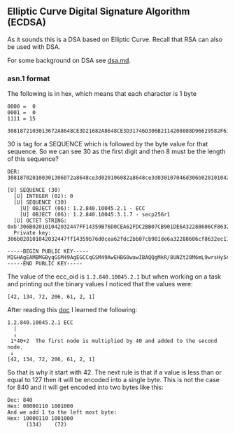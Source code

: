 ## Elliptic Curve Digital Signature Algorithm (ECDSA)
As it sounds this is a DSA based on Elliptic Curve. Recall that RSA can also be
used with DSA.

For some background on DSA see [dsa.md](./dsa.md).


### asn.1 format
The following is in hex, which means that each character is 1 byte
```
0000 =  0
0001 =  0
1111 = 15
```

```text
3081872103013672A8648CE3D21682A8648CE3D31746D306B2114208088D96629582F61625C4BD8FE9DA5D3559D921CB2756038E152EDB81FE82A144342046FD342D3F4D276AA6734516D4D1A19B54AB3C8D58E9A519CBB132E5CE771762EDFFFDECE8A4FCACB394CF6B77C9A75B20FFC9BDDCD0AB83B937BA519A47E1
```
30 is tag for a SEQUENCE which is followed by the byte value for that sequence.
So we can see 30 as the first digit and then 8 must be the length of this
sequence?

```text
DER: 308187020100301306072a8648ce3d020106082a8648ce3d030107046d306b020101042032447ff14359b76d0cea62fdc2bb07cb901de6a32288606cf8632ec174a0f5d8a14403420004d166c5b358bd2223b7429d54f954e8664bed0ef0dc39d3af1c367fa1269049ce55b09fe20cabfb51e315312839231f103b20afb1a98bf0680a35177213f75052

[U] SEQUENCE (30)
  [U] INTEGER (02): 0
  [U] SEQUENCE (30)
    [U] OBJECT (06): 1.2.840.10045.2.1 - ECC
    [U] OBJECT (06): 1.2.840.10045.3.1.7 - secp256r1
  [U] OCTET STRING: 0xb'306B020101042032447FF14359B76D0CEA62FDC2BB07CB901DE6A32288606CF8632EC174A0F5D8A14403420004D166C5B358BD2223B7429D54F954E8664BED0EF0DC39D3AF1C367FA1269049CE55B09FE20CABFB51E315312839231F103B20AFB1A98BF0680A35177213F75052'
  Private key:  306b020101042032447ff14359b76d0cea62fdc2bb07cb901de6a32288606cf8632ec174a0f5d8a14403420004d166c5b358bd2223b7429d54f954e8664bed0ef0dc39d3af1c367fa1269049ce55b09fe20cabfb51e315312839231f103b20afb1a98bf0680a35177213f75052

-----BEGIN PUBLIC KEY-----
MIGHAgEAMBMGByqGSM49AgEGCCqGSM49AwEHBG0wawIBAQQgMkR/8UNZt20M6mL9wrsHy5Ad5qMiiGBs+GMuwXSg9dihRANCAATRZsWzWL0iI7dCnVT5VOhmS+0O8Nw5068cNn+hJpBJzlWwn+IMq/tR4xUxKDkjHxA7IK+xqYvwaAo1F3IT91BS
-----END PUBLIC KEY-----
```
The value of the ecc_oid is `1.2.840.10045.2.1` but when working on a task and
printing out the binary values I noticed that the values were:
```
[42, 134, 72, 206, 61, 2, 1] 
```
After reading this [doc](https://learn.microsoft.com/en-us/windows/win32/seccertenroll/about-object-identifier?redirectedfrom=MSDN) I learned the following:
```text
1.2.840.10045.2.1 ECC                                                    
  |
  ↓                                                                       
 1*40+2  The first node is multiplied by 40 and added to the second node. 
 ↓                                                                       
[42, 134, 72, 206, 61, 2, 1] 
```
So that is why it start with 42.
The next rule is that if a value is less than or equal to 127 then it will be
encoded into a single byte. This is not the case for 840 and it will get encoded
into two bytes like this:
```
Dec: 840
Hex: 00000110 1001000 
And we add 1 to the left most byte:
Hex: 10000110 1001000 
      (134)    (72)
```

